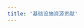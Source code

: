 ```yaml
---
title: '基础设施资源贡献'
---
```


<script setup lang="ts">
  import TheInfrastructure from "@/views/eulersky/TheInfrastructure.vue"
</script>

<TheInfrastructure />
